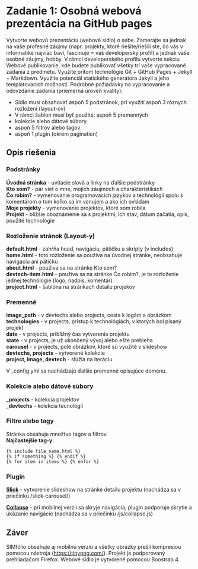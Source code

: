# Zadanie 1: Osobná webová prezentácia na GitHub pages

Vytvorte webovú prezentáciu (webové sídlo) o sebe. Zamerajte sa jednak na vaše profesné záujmy (napr. projekty, ktoré riešite/riešili ste, čo vás v informatike najviac baví, fascinuje = váš developerský profil) a jednak vaše osobné záujmy, hobby.
V rámci developerského profilu vytvorte sekciu Webové publikovanie, kde budete publikovať všetky tri vaše vypracované zadania z predmetu.
Využite pritom technológie Git + GitHub Pages + Jekyll + Markdown. Využite potenciál statického generátora Jekyll a jeho templatovacích možností.
Podrobné požiadavky na vypracovanie a odovzdanie zadania (priemerná úroveň kvality):
-	Sídlo musí obsahovať aspoň 5 podstránok, pri využití aspoň 3 rôznych rozložení (layout-ov)
-	V rámci šablon musí byť použité:
	aspoň 5 premenných
-	kolekcie alebo dátové súbory
-	aspoň 5 filtrov alebo tagov
-	aspoň 1 plugin (okrem pagination)

## Opis riešenia

### Podstránky

**Úvodná stránka** - uvítacie slová a linky na ďalšie podstránky   
**Kto som?** - pár viet o mne, mojich záujmoch a charakteristikách   
**Čo robím?** - vymenovanie programovacích jazykov a technológií spolu s komentárom o tom koľko sa im venujem a ako ich ovládam    
**Moje projekty** - vymenovanie projektov, ktoré som robila     
**Projekt** - bližšie oboznámenie sa s projektmi, ich stav, dátum začatia, opis, použité technológie

### Rozloženie stránok (Layout-y)

**default.html** - zahŕňa head, navigáciu, pätičku a skripty (v includes)    
**home.html** - toto rozloženie sa používa na úvodnej stránke, neobsahuje navigáciu ani pätičku   
**about.html** - použiva sa na stránke Kto som?  
**devtech-item.html** - používa sa na stránke Čo robím?, je to rozloženie jednej technólogie (logo, nadpis, komentár)  
**project.html** - šablóna na stránkach detailu projekov

### Premenné

**image_path** - v devtechs alebo projects, cesta k logám a obrázkom   
**technologies** - v projects, prístup k technológiách, v ktorých bol písaný projekt  
**date** - v projects, približný čas vytvorenia projektu   
**state** - v projects, je už ukončený vývoj alebo ešte prebieha   
**carousel** - v projects, pole obrázkov, ktoré sú využité v slideshow   
**devtechs, projects** - vytvorené kolekcie  
**project, image, devtech** - slúžia na iteráciu  

V _config.yml sa nachádzajú ďalšie premenné opisujúce doménu.

### Kolekcie alebo dátové súbory

**_projects** - kolekcia projektov  
**_devtechs** - kolekcia tecnológií 

### Filtre alebo tagy

Stránka obsahuje množtvo tagov a filtrov.  
**Najčastejšie tag-y**:
```
{% include file_name.html %}
{% if something %} {% endif %}
{% for item in items %} {% enfor %}
```

### Plugin

[**Slick**](http://kenwheeler.github.io/slick/) - vytvorenie slideshow na stránke detailu projektu (nachádza sa v priečinku /slick-carousel/)

[**Collapse**](https://getbootstrap.com/docs/4.1/components/collapse/) - pri mobilnej verzii sa skryje navigácia, plugin podporuje skrytie a ukázanie navigácie (nachádza sa v priečinku /js/collapse.js)

## Záver

SIMfólio obsahuje aj mobilnú verziu a  všetky obrázky prešli kompresiou  pomocou nástroja (https://tinypng.com/). Projekt je podporovaný prehliadačom Firefox. Webové sídlo je vytvorené pomocou Boostrap 4.




